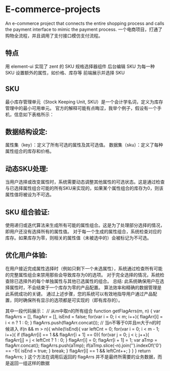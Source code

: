# E-commerce-projects
An e-commerce project that connects the entire shopping process and calls the payment interface to mimic the payment process.
一个电商项目，打通了购物全流程，并且调用了支付接口模仿支付流程。
## 特点
用 element-ui 实现了 zent 的 SKU 规格选择器组件
后台编辑 SKU
为每一种 SKU 设置额外的属性，如价格、库存等
前端展示并选择 SKU

## SKU
最小库存管理单元（Stock Keeping Unit, SKU）是一个会计学名词，定义为库存管理中的最小可用单元。
官方的解释可能有点晦涩，我举个例子，假设有一个手机，信息如下表格所示：


## 数据结构设定:
属性集（key）：定义了所有可选的属性及其可选值。
数据集（sku）：定义了每种属性组合的库存和价格。
## 动态SKU处理:
当用户选择或改变属性时，系统需要动态调整其他属性的可选状态。这是通过检查与已选择属性组合可能的所有SKU来实现的，如果某个属性组合的库存为0，则该属性值将被设为不可选。
## SKU 组合验证:
使用递归或迭代算法来生成所有可能的属性组合。这是为了处理部分选择的情况，即用户还没有选择所有的属性值。
对于每一个生成的属性组合，系统检查对应的库存。如果库存为零，则相关的属性值（未被选中的）会被标记为不可选。
## 优化用户体验:
在用户接近完成属性选择时（例如只剩下一个未选属性），系统通过检查所有可能的完整属性组合来禁用那些会导致库存为0的选项。
对于完全选择的情况，系统检查除已选择外的每个单独属性与其他已选属性的组合。
总结:
此系统确保用户在选择属性时，不会结束于一个库存为零的产品配置。
算法效率和精确的数据管理是此系统成功的关键。
通过上述步骤，您的系统可以有效地指导用户通过产品配置，同时确保所有显示的选项都是可实现的（即有库存的）。


其中一段代码展示：
// 从m中取n的所有组合
function getFlagArrs(m, n) {
    var flagArrs = [],
        flagArr = [],
        isEnd = false;
    for(var i = 0; i < m; i++){
        flagArr[i] = i < n ? 1 : 0;
    }
    flagArrs.push(flagArr.concat());
    // 当n不等于0并且m大于n的时候进入
    if(n && m > n){
        while(!isEnd){
            var leftCnt = 0;
            for(var i = 0; i < m - 1; i++){
                if (flagArr[i] == 1 && flagArr[i + 1] == 0){
                    for(var j = 0; j < i; j++){
                        flagArr[j] = j < leftCnt ? 1 : 0;
                    }
                    flagArr[i] = 0;
                    flagArr[i + 1] = 1;
                    var aTmp = flagArr.concat();
                    flagArrs.push(aTmp);
                    if(aTmp.slice(-n).join('').indexOf('0') == -1){
                        isEnd = true;
                    }
                    break;
                }
                flagArr[i] == 1 && leftCnt++;
            }
        }
    }
    return flagArrs;
}
这个方法在调用后返回的 flagArrs 并不是最终所需要的业务数据，而是返回一组这样的数据
